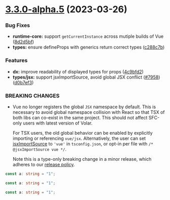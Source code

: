 # [3.3.0-alpha.5](https://github.com/vuejs/core/compare/v3.3.0-alpha.4...v3.3.0-alpha.5) (2023-03-26)

### Bug Fixes

- **runtime-core:** support `getCurrentInstance` across mutiple builds of Vue ([8d2d5bf](https://github.com/vuejs/core/commit/8d2d5bf48a24dab44e5b03cb8fa0c5faa4b696e3))
- **types:** ensure defineProps with generics return correct types ([c288c7b](https://github.com/vuejs/core/commit/c288c7b0bd6077d690f42153c3fc49a45454a66a))

### Features

- **dx:** improve readability of displayed types for props ([4c9bfd2](https://github.com/vuejs/core/commit/4c9bfd2b999ce472f7481aae4f9dc5bb9f76628e))
- **types/jsx:** support jsxImportSource, avoid global JSX conflict ([#7958](https://github.com/vuejs/core/issues/7958)) ([d0b7ef3](https://github.com/vuejs/core/commit/d0b7ef3b61d5f83e35e5854b3c2c874e23463102))

### BREAKING CHANGES

- Vue no longer registers the global `JSX` namespace by default. This is necessary to avoid global namespace collision with React so that TSX of both libs can co-exist in the same project. This should not affect SFC-only users with latest version of Volar.

  For TSX users, the old global behavior can be enabled by explicitly importing or referencing `vue/jsx`. Alternatively, the user can set [jsxImportSource](https://www.typescriptlang.org/tsconfig#jsxImportSource) to `'vue'` in `tsconfig.json`, or opt-in per file with `/* @jsxImportSource vue */`.

  Note this is a type-only breaking change in a minor release, which adheres to our [release policy](https://vuejs.org/about/releases.html#semantic-versioning-edge-cases).

```typescript
const a: string = "1";
```

```typescript
const a: string = "1";
```

```typescript
const a: string = "1";
```
